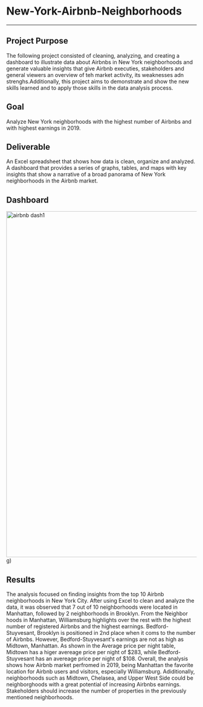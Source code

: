 # New-York-Airbnb-Neighborhoods
---
Project Purpose
---
The following project consisted of cleaning, analyzing, and creating a dashboard to illustrate data about Airbnbs in New York neighborhoods and generate valuable insights that give Airbnb executies, stakeholders and general viewers an overview of teh market activity, its weaknesses adn strenghs.Additionally, this project aims to demonstrate and show the new skills learned and to apply those skills in the data analysis process.

Goal
---
Analyze New York neighborhoods with the highest number of Airbnbs and with highest earnings in 2019.

Deliverable
---
An Excel spreadsheet that shows how data is clean, organize and analyzed. A dashboard that provides a series of graphs, tables, and maps with key insights that show a narrative of a broad panorama of New York neighborhoods in the Airbnb market.

Dashboard
---
<img width="913" alt="airbnb dash1" src="https://user-images.githubusercontent.com/102596118/229953835-ee060362-9468-4ea6-9a01-72e754b503fd.png">g)

Results
---
The analysis focused on finding insights from the top 10 Airbnb neighborhoods in New York City. After using Excel to clean and analyze the data, it was observed that 7 out of 10 neighborhoods were located in Manhattan, followed by 2 neighborhoods in Brooklyn. From the Neighbor hoods in Manhattan, Williamsburg highlights over the rest with the highest number of registered Airbnbs and the highest earnings. Bedford-Stuyvesant, Brooklyn is positioned in 2nd place when it coms to the number of Airbnbs. However, Bedford-Stuyvesant's earnings are not as high as Midtown, Manhattan. As shown in the Average price per night table, Midtown has a higer avereage price per night of $283, while Bedford-Stuyvesant has an avereage price per night of $108. Overall, the analysis shows how Airbnb market perfromed in 2019, being Manhattan the favorite location for Airbnb users and visitors, especially  Williamsburg. Adiditionally, neighborhoods such as Midtown, Chelasea, and Upper West Side could be neighborghoods with a great potential of increasing Airbnbs earnings. Stakeholders should increase the number of properties in the previously mentioned neighborhoods. 

